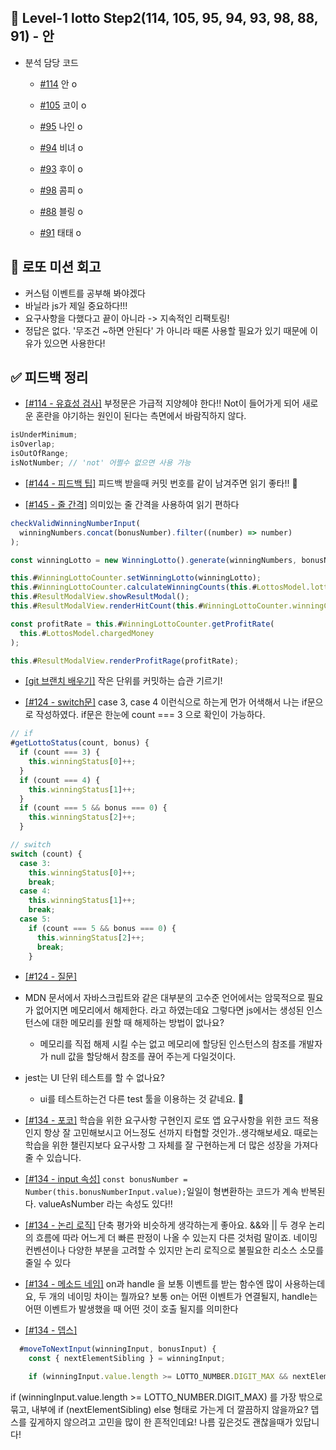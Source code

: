 ## 🎯 Level-1 lotto Step2(114, 105, 95, 94, 93, 98, 88, 91) - 안

- 분석 담당 코드

  - [#114](https://github.com/woowacourse/javascript-lotto/pull/114) 안 o
  - [#105](https://github.com/woowacourse/javascript-lotto/pull/105) 코이 o

  - [#95](https://github.com/woowacourse/javascript-lotto/pull/95) 나인 o
  - [#94](https://github.com/woowacourse/javascript-lotto/pull/94) 비녀 o

  - [#93](https://github.com/woowacourse/javascript-lotto/pull/93) 후이 o
  - [#98](https://github.com/woowacourse/javascript-lotto/pull/98) 콤피 o

  - [#88](https://github.com/woowacourse/javascript-lotto/pull/88) 블링 o
  - [#91](https://github.com/woowacourse/javascript-lotto/pull/91) 태태 o

## 🚀 로또 미션 회고

- 커스텀 이벤트를 공부해 봐야겠다
- 바닐라 js가 제일 중요하다!!!
- 요구사항을 다했다고 끝이 아니라 -> 지속적인 리팩토링!
- 정답은 없다. '무조건 ~하면 안된다' 가 아니라 때론 사용할 필요가 있기 때문에 이유가 있으면 사용한다!

## ✅ 피드백 정리

- [[#114 - 유효성 검사]](https://github.com/woowacourse/javascript-lotto/pull/153#discussion_r820127380)
  부정문은 가급적 지양헤야 한다!!
  Not이 들어가게 되어 새로운 혼란을 야기하는 원인이 된다는 측면에서 바람직하지 않다.

```js
isUnderMinimum;
isOverlap;
isOutOfRange;
isNotNumber; // 'not' 어쩔수 없으면 사용 가능
```

- [[#144 - 피드백 팁]](https://github.com/woowacourse/javascript-lotto/pull/144#pullrequestreview-901555876)
  피드백 받을때 커밋 번호를 같이 남겨주면 읽기 좋타!! 🍯

- [[#145 - 줄 간격]](https://github.com/woowacourse/javascript-lotto/pull/145#discussion_r820227818)
  의미있는 줄 간격을 사용하여 읽기 편하다

```js
checkValidWinningNumberInput(
  winningNumbers.concat(bonusNumber).filter((number) => number)
);

const winningLotto = new WinningLotto().generate(winningNumbers, bonusNumber);

this.#WinningLottoCounter.setWinningLotto(winningLotto);
this.#WinningLottoCounter.calculateWinningCounts(this.#LottosModel.lottos);
this.#ResultModalView.showResultModal();
this.#ResultModalView.renderHitCount(this.#WinningLottoCounter.winningCounts);

const profitRate = this.#WinningLottoCounter.getProfitRate(
  this.#LottosModel.chargedMoney
);

this.#ResultModalView.renderProfitRage(profitRate);
```

- [[git 브랜치 배우기]](https://learngitbranching.js.org/?locale=ko)
  작은 단위를 커밋하는 습관 기르기!

- [[#124 - switch문]](https://github.com/woowacourse/javascript-lotto/pull/124#discussion_r820046647)
  case 3, case 4 이런식으로 하는게 먼가 어색해서 나는 if문으로 작성하였다.
  if문은 한눈에 count === 3 으로 확인이 가능하다.

```js
// if
#getLottoStatus(count, bonus) {
  if (count === 3) {
    this.winningStatus[0]++;
  }
  if (count === 4) {
    this.winningStatus[1]++;
  }
  if (count === 5 && bonus === 0) {
    this.winningStatus[2]++;
  }

// switch
switch (count) {
  case 3:
    this.winningStatus[0]++;
    break;
  case 4:
    this.winningStatus[1]++;
    break;
  case 5:
    if (count === 5 && bonus === 0) {
      this.winningStatus[2]++;
      break;
    }
```

- [[#124 - 질문]](https://github.com/woowacourse/javascript-lotto/pull/124#issuecomment-1059713765)
  <br>
- MDN 문서에서 자바스크립트와 같은 대부분의 고수준 언어에서는 암묵적으로 필요가 없어지면 메모리에서 해제한다. 라고 하였는데요
  그렇다면 js에서는 생성된 인스턴스에 대한 메모리를 원할 때 해제하는 방법이 없나요?

  - 메모리를 직접 해제 시킬 수는 없고 메모리에 할당된 인스턴스의 참조를 개발자가 null 값을 할당해서 참조를 끊어 주는게 다일것이다.

- jest는 UI 단위 테스트를 할 수 없나요?

  - ui를 테스트하는건 다른 test 툴을 이용하는 것 같네요. 🙂

- [[#134 - 포코]](https://github.com/woowacourse/javascript-lotto/pull/134#pullrequestreview-901166053)
  학습을 위한 요구사항 구현인지 로또 앱 요구사항을 위한 코드 적용인지 항상 잘 고민해보시고 어느정도 선까지 타협할 것인가..생각해보세요.
  때로는 학습을 위한 챌린지보다 요구사항 그 자체를 잘 구현하는게 더 많은 성장을 가져다줄 수 있습니다.

- [[#134 - input 속성]](https://github.com/woowacourse/javascript-lotto/pull/134#discussion_r820330666) `const bonusNumber = Number(this.bonusNumberInput.value);`일일이 형변환하는 코드가 계속 반복된다.
  valueAsNumber 라는 속성도 있다!!

- [[#134 - 논리 로직]](https://github.com/woowacourse/javascript-lotto/pull/134#discussion_r820462092)
  단축 평가와 비슷하게 생각하는게 좋아요.
  &&와 || 두 경우 논리의 흐름에 따라 어느게 더 빠른 판정이 나올 수 있는지 다른 것처럼 말이죠.
  네이밍 컨벤션이나 다양한 부분을 고려할 수 있지만 논리 로직으로 불필요한 리소스 소모를 줄일 수 있다

- [[#134 - 메소드 네임]](https://github.com/woowacourse/javascript-lotto/pull/134#discussion_r820361434)
  on과 handle 을 보통 이벤트를 받는 함수엔 많이 사용하는데요,
  두 개의 네이밍 차이는 뭘까요?
  보통 on는 어떤 이벤트가 연결될지, handle는 어떤 이벤트가 발생했을 때 어떤 것이 호출 될지를 의미한다

- [[#134 - 뎁스]](https://github.com/woowacourse/javascript-lotto/pull/134/files/1174ab77e3602dd229ea64a3d6f5c84c3460a386#r820362523)

```js
  #moveToNextInput(winningInput, bonusInput) {
    const { nextElementSibling } = winningInput;

    if (winningInput.value.length >= LOTTO_NUMBER.DIGIT_MAX && nextElementSibling) {
```

if (winningInput.value.length >= LOTTO_NUMBER.DIGIT_MAX) 를 가장 밖으로 묶고,
내부에 if (nextElementSibling) else 형태로 가는게 더 깔끔하지 않을까요?
뎁스를 깊게하지 않으려고 고민을 많이 한 흔적인데요!
나름 깊은것도 괜찮을때가 있답니다!
